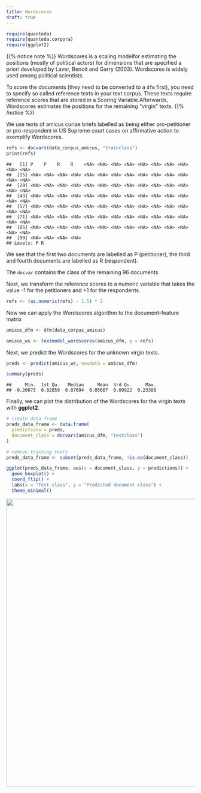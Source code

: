 ```yaml
---
title: Wordscores
draft: true
---
```



```r
require(quanteda)
require(quanteda.corpora)
require(ggplot2)
```


{{% notice note %}}
Wordscores is a scaling modelfor estimating the positions (mostly of political actors) for dimensions that are specified a priori developed by Laver, Benoit and Garry (2003). Wordscores is widely used among political scientists.

To score the documents (they need to be converted to a `dfm` first), you need to specify so called reference texts in your text corpus. These texts require reference scores that are stored in a Scoring Variable.Afterwards, Wordscores estimates the positions for the remaining "virgin" texts.
{{% /notice %}}

We use texts of amicus curiae briefs labelled as being either pro-petitioner or pro-respondent in US Supreme court cases on affirmative action to exemplify Wordscores. 


```r
refs <- docvars(data_corpus_amicus, "trainclass")
print(refs)
```

```
##   [1] P    P    R    R    <NA> <NA> <NA> <NA> <NA> <NA> <NA> <NA> <NA> <NA>
##  [15] <NA> <NA> <NA> <NA> <NA> <NA> <NA> <NA> <NA> <NA> <NA> <NA> <NA> <NA>
##  [29] <NA> <NA> <NA> <NA> <NA> <NA> <NA> <NA> <NA> <NA> <NA> <NA> <NA> <NA>
##  [43] <NA> <NA> <NA> <NA> <NA> <NA> <NA> <NA> <NA> <NA> <NA> <NA> <NA> <NA>
##  [57] <NA> <NA> <NA> <NA> <NA> <NA> <NA> <NA> <NA> <NA> <NA> <NA> <NA> <NA>
##  [71] <NA> <NA> <NA> <NA> <NA> <NA> <NA> <NA> <NA> <NA> <NA> <NA> <NA> <NA>
##  [85] <NA> <NA> <NA> <NA> <NA> <NA> <NA> <NA> <NA> <NA> <NA> <NA> <NA> <NA>
##  [99] <NA> <NA> <NA> <NA>
## Levels: P R
```

We see that the first two documents are labelled as P (petitioner), the third and fourth documents are labelled as R (respondent).

The `docvar` contains the class of the remaining 96 documents.

Next, we transform the reference scores to a numeric variable that takes the value -1 for the petitioners and +1 for the respondents.


```r
refs <- (as.numeric(refs) - 1.5) * 2
```

Now we can apply the Wordscores algorithm to the document-feature matrix


```r
amicus_dfm <- dfm(data_corpus_amicus)

amicus_ws <- textmodel_wordscores(amicus_dfm, y = refs)
```

Next, we predict the Wordscores for the unknown virgin texts.


```r
preds <- predict(amicus_ws, newdata = amicus_dfm)

summary(preds)
```

```
##     Min.  1st Qu.   Median     Mean  3rd Qu.     Max. 
## -0.20673  0.02659  0.07694  0.05667  0.09922  0.23308
```

Finally, we can plot the distribution of the Wordscores for the virgin texts with **ggplot2**. 


```r
# create data frame
preds_data_frame <- data.frame(
  predictions = preds,
  document_class = docvars(amicus_dfm, "testclass")
)

# remove training texts
preds_data_frame <- subset(preds_data_frame, !is.na(document_class))

ggplot(preds_data_frame, aes(x = document_class, y = predictions)) +
  geom_boxplot() +
  coord_flip() + 
  labs(x = "Test class", y = "Predicted document class") + 
  theme_minimal()
```

<img src="/machine-learning/wordscores.en_files/figure-html/unnamed-chunk-6-1.svg" width="768" />

